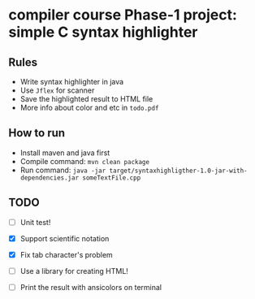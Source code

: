 # compiler course Phase-1 project: simple C syntax highlighter

## Rules
+ Write syntax highlighter in java
+ Use `Jflex` for scanner
+ Save the highlighted result to HTML file
+ More info about color and etc in `todo.pdf`

## How to run
+ Install maven and java first
+ Compile command: `mvn clean package`
+ Run command: `java -jar target/syntaxhighligther-1.0-jar-with-dependencies.jar someTextFile.cpp`


## TODO
- [ ] Unit test!
- [x] Support scientific notation
- [x] Fix tab character's problem
- [ ] Use a library for creating HTML!
- [ ] Print the result with ansicolors on terminal

